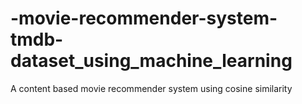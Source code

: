 # -movie-recommender-system-tmdb-dataset_using_machine_learning
A content based movie recommender system using cosine similarity
